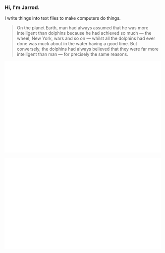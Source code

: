 ### Hi, I'm Jarrod.

I write things into text files to make computers do things.

> On the planet Earth, man had always assumed that he was more intelligent than dolphins because he had achieved so much — the wheel, New York, wars and so on — whilst all the dolphins had ever done was muck about in the water having a good time. But conversely, the dolphins had always believed that they were far more intelligent than man — for precisely the same reasons.

![](https://github.com/jsec/gh-stats/blob/master/generated/overview.svg)

![](https://github.com/jsec/gh-stats/blob/master/generated/languages.svg)
